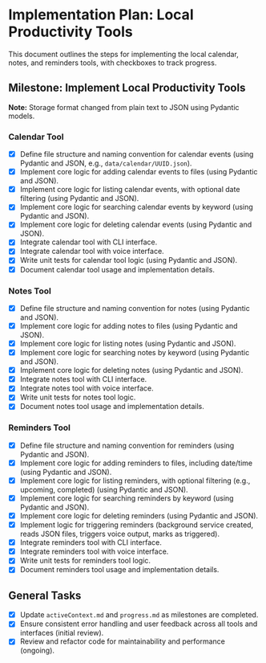 # Implementation Plan: Local Productivity Tools

This document outlines the steps for implementing the local calendar, notes, and reminders tools, with checkboxes to track progress.

## Milestone: Implement Local Productivity Tools

**Note:** Storage format changed from plain text to JSON using Pydantic models.

### Calendar Tool

- [x] Define file structure and naming convention for calendar events (using Pydantic and JSON, e.g., `data/calendar/UUID.json`).
- [x] Implement core logic for adding calendar events to files (using Pydantic and JSON).
- [x] Implement core logic for listing calendar events, with optional date filtering (using Pydantic and JSON).
- [x] Implement core logic for searching calendar events by keyword (using Pydantic and JSON).
- [x] Implement core logic for deleting calendar events (using Pydantic and JSON).
- [x] Integrate calendar tool with CLI interface.
- [x] Integrate calendar tool with voice interface.
- [x] Write unit tests for calendar tool logic (using Pydantic and JSON).
- [x] Document calendar tool usage and implementation details.

### Notes Tool

- [x] Define file structure and naming convention for notes (using Pydantic and JSON).
- [x] Implement core logic for adding notes to files (using Pydantic and JSON).
- [x] Implement core logic for listing notes (using Pydantic and JSON).
- [x] Implement core logic for searching notes by keyword (using Pydantic and JSON).
- [x] Implement core logic for deleting notes (using Pydantic and JSON).
- [x] Integrate notes tool with CLI interface.
- [x] Integrate notes tool with voice interface.
- [x] Write unit tests for notes tool logic.
- [x] Document notes tool usage and implementation details.

### Reminders Tool

- [x] Define file structure and naming convention for reminders (using Pydantic and JSON).
- [x] Implement core logic for adding reminders to files, including date/time (using Pydantic and JSON).
- [x] Implement core logic for listing reminders, with optional filtering (e.g., upcoming, completed) (using Pydantic and JSON).
- [x] Implement core logic for searching reminders by keyword (using Pydantic and JSON).
- [x] Implement core logic for deleting reminders (using Pydantic and JSON).
- [x] Implement logic for triggering reminders (background service created, reads JSON files, triggers voice output, marks as triggered).
- [x] Integrate reminders tool with CLI interface.
- [x] Integrate reminders tool with voice interface.
- [x] Write unit tests for reminders tool logic.
- [x] Document reminders tool usage and implementation details.

## General Tasks

- [x] Update `activeContext.md` and `progress.md` as milestones are completed.
- [x] Ensure consistent error handling and user feedback across all tools and interfaces (initial review).
- [x] Review and refactor code for maintainability and performance (ongoing).
